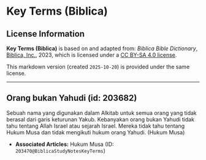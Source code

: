 # Key Terms (Biblica)

## License Information

**Key Terms (Biblica)** is based on and adapted from: _Biblica Bible Dictionary_, [Biblica, Inc.](https://www.biblica.com/), 2023, which is licensed under a [CC BY-SA 4.0 license](https://creativecommons.org/licenses/by-sa/4.0/legalcode.en).

This markdown version (created `2025-10-20`) is provided under the same license.



--------------------------------

## Orang bukan Yahudi (id: 203682)

Sebuah nama yang digunakan dalam Alkitab untuk semua orang yang tidak berasal dari garis keturunan Yakub. Kebanyakan orang bukan Yahudi tidak tahu tentang Allah Israel atau sejarah Israel. Mereka tidak tahu tentang Hukum Musa dan tidak mengikuti hukum orang Yahudi. (Hukum Musa)

* **Associated Articles:** Hukum Musa (ID: `203470@BiblicaStudyNotesKeyTerms`)

